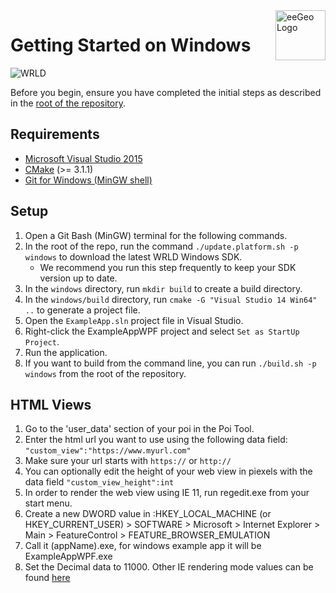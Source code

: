 <a href="http://www.eegeo.com/">
    <img src="http://cdn2.eegeo.com/wp-content/uploads/2016/03/eegeo_logo_quite_big.png" alt="eeGeo Logo" title="eegeo" align="right" height="80px" />
</a>

# Getting Started on Windows

![WRLD](http://cdn2.eegeo.com/wp-content/uploads/2016/03/readme-banner.jpg)

Before you begin, ensure you have completed the initial steps as described in the [root of the repository](https://github.com/wrld3d/wrld-example-app).

## Requirements

- [Microsoft Visual Studio 2015](https://www.visualstudio.com/en-us/downloads/download-visual-studio-vs.aspx)
- [CMake](https://cmake.org/) (>= 3.1.1)
- [Git for Windows (MinGW shell)](https://git-for-windows.github.io/)

## Setup

1.  Open a Git Bash (MinGW) terminal for the following commands.
2.  In the root of the repo, run the command `./update.platform.sh -p windows` to download the latest WRLD Windows SDK.
	*	We recommend you run this step frequently to keep your SDK version up to date.
3.  In the `windows` directory, run `mkdir build` to create a build directory.
4.  In the `windows/build` directory, run `cmake -G "Visual Studio 14 Win64" ..` to generate a project file.
5.  Open the `ExampleApp.sln` project file in Visual Studio.
6.  Right-click the ExampleAppWPF project and select `Set as StartUp Project`.
7.  Run the application.
8.  If you want to build from the command line, you can run `./build.sh -p windows` from the root of the repository.

## HTML Views

1. Go to the 'user_data' section of your poi in the Poi Tool.
2. Enter the html url you want to use using the following data field: `"custom_view":"https://www.myurl.com"`
3. Make sure your url starts with `https://` or `http://`
4. You can optionally edit the height of your web view in piexels with the data field `"custom_view_height":int`
4. In order to render the web view using IE 11, run regedit.exe from your start menu.
5. Create a new DWORD value in :HKEY_LOCAL_MACHINE (or HKEY_CURRENT_USER) > SOFTWARE > Microsoft > Internet Explorer > Main > FeatureControl > FEATURE_BROWSER_EMULATION
6. Call it (appName).exe, for windows example app it will be ExampleAppWPF.exe
7. Set the Decimal data to 11000. Other IE rendering mode values can be found [here](https://msdn.microsoft.com/library/ee330730(v=vs.85).aspx)
